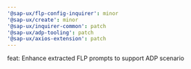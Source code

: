 ```yaml
---
'@sap-ux/flp-config-inquirer': minor
'@sap-ux/create': minor
'@sap-ux/inquirer-common': patch
'@sap-ux/adp-tooling': patch
'@sap-ux/axios-extension': patch
---
```


feat: Enhance extracted FLP prompts to support ADP scenario
